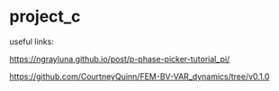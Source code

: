 # project_c

useful links:

https://ngrayluna.github.io/post/p-phase-picker-tutorial_pi/

https://github.com/CourtneyQuinn/FEM-BV-VAR_dynamics/tree/v0.1.0
